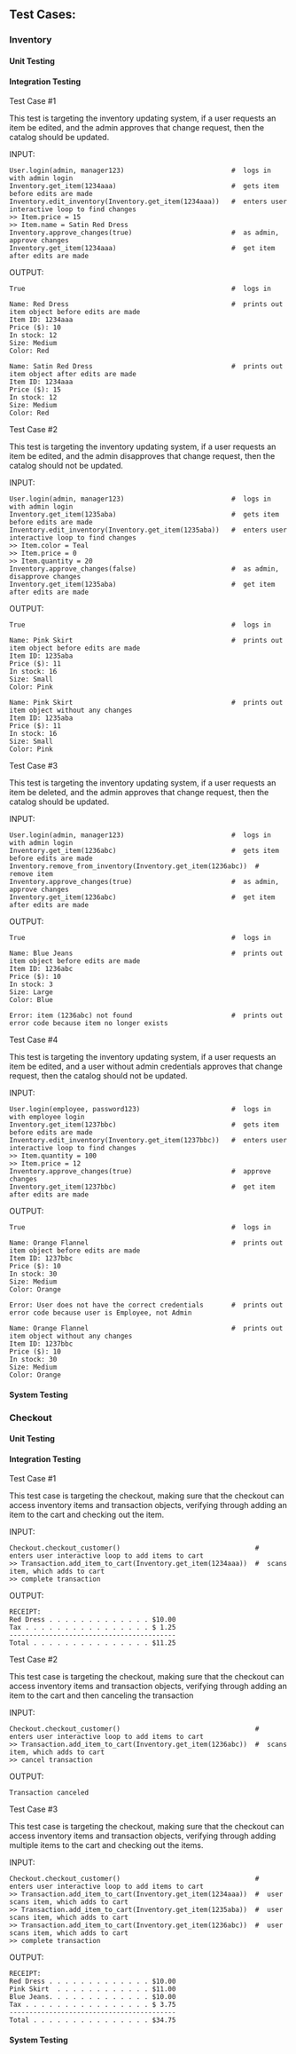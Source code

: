 ## Test Cases:

### Inventory

#### Unit Testing

#### Integration Testing

Test Case #1

This test is targeting the inventory updating system, if a user requests an item be edited, and the admin approves that change request, then the catalog should be updated.

INPUT:
```
User.login(admin, manager123)                           #  logs in with admin login
Inventory.get_item(1234aaa)                             #  gets item before edits are made
Inventory.edit_inventory(Inventory.get_item(1234aaa))   #  enters user interactive loop to find changes
>> Item.price = 15
>> Item.name = Satin Red Dress
Inventory.approve_changes(true)                         #  as admin, approve changes
Inventory.get_item(1234aaa)                             #  get item after edits are made
```
OUTPUT:
```
True                                                    #  logs in

Name: Red Dress                                         #  prints out item object before edits are made
Item ID: 1234aaa
Price ($): 10
In stock: 12
Size: Medium
Color: Red

Name: Satin Red Dress                                   #  prints out item object after edits are made
Item ID: 1234aaa
Price ($): 15
In stock: 12
Size: Medium
Color: Red
```

Test Case #2

This test is targeting the inventory updating system, if a user requests an item be edited, and the admin disapproves that change request, then the catalog should not be updated.

INPUT:
```
User.login(admin, manager123)                           #  logs in with admin login
Inventory.get_item(1235aba)                             #  gets item before edits are made
Inventory.edit_inventory(Inventory.get_item(1235aba))   #  enters user interactive loop to find changes
>> Item.color = Teal
>> Item.price = 0
>> Item.quantity = 20
Inventory.approve_changes(false)                        #  as admin, disapprove changes
Inventory.get_item(1235aba)                             #  get item after edits are made
```

OUTPUT:
```
True                                                    #  logs in

Name: Pink Skirt                                        #  prints out item object before edits are made
Item ID: 1235aba
Price ($): 11
In stock: 16
Size: Small
Color: Pink

Name: Pink Skirt                                        #  prints out item object without any changes
Item ID: 1235aba
Price ($): 11
In stock: 16
Size: Small
Color: Pink
```

Test Case #3

This test is targeting the inventory updating system, if a user requests an item be deleted, and the admin approves that change request, then the catalog should be updated.

INPUT:
```
User.login(admin, manager123)                           #  logs in with admin login
Inventory.get_item(1236abc)                             #  gets item before edits are made
Inventory.remove_from_inventory(Inventory.get_item(1236abc))  #  remove item
Inventory.approve_changes(true)                         #  as admin, approve changes
Inventory.get_item(1236abc)                             #  get item after edits are made
```

OUTPUT:
```
True                                                    #  logs in

Name: Blue Jeans                                        #  prints out item object before edits are made
Item ID: 1236abc
Price ($): 10
In stock: 3
Size: Large
Color: Blue

Error: item (1236abc) not found                         #  prints out error code because item no longer exists
```

Test Case #4

This test is targeting the inventory updating system, if a user requests an item be edited, and a user without admin credentials approves that change request, then the catalog should not be updated.

INPUT:
```
User.login(employee, password123)                       #  logs in with employee login
Inventory.get_item(1237bbc)                             #  gets item before edits are made
Inventory.edit_inventory(Inventory.get_item(1237bbc))   #  enters user interactive loop to find changes
>> Item.quantity = 100
>> Item.price = 12
Inventory.approve_changes(true)                         #  approve changes
Inventory.get_item(1237bbc)                             #  get item after edits are made
```

OUTPUT:
```
True                                                    #  logs in

Name: Orange Flannel                                    #  prints out item object before edits are made
Item ID: 1237bbc
Price ($): 10
In stock: 30
Size: Medium
Color: Orange

Error: User does not have the correct credentials       #  prints out error code because user is Employee, not Admin

Name: Orange Flannel                                    #  prints out item object without any changes
Item ID: 1237bbc
Price ($): 10
In stock: 30
Size: Medium
Color: Orange
```

#### System Testing



### Checkout

#### Unit Testing

#### Integration Testing

Test Case #1

This test case is targeting the checkout, making sure that the checkout can access inventory items and transaction objects, verifying through adding an item to the cart and checking out the item.

INPUT:
```
Checkout.checkout_customer()                                  #  enters user interactive loop to add items to cart
>> Transaction.add_item_to_cart(Inventory.get_item(1234aaa))  #  scans item, which adds to cart
>> complete transaction
```
OUTPUT:
```
RECEIPT:
Red Dress . . . . . . . . . . . . . $10.00
Tax . . . . . . . . . . . . . . . . $ 1.25
------------------------------------------
Total . . . . . . . . . . . . . . . $11.25
```

Test Case #2

This test case is targeting the checkout, making sure that the checkout can access inventory items and transaction objects, verifying through adding an item to the cart and then canceling the transaction

INPUT:
```
Checkout.checkout_customer()                                  #  enters user interactive loop to add items to cart
>> Transaction.add_item_to_cart(Inventory.get_item(1236abc))  #  scans item, which adds to cart
>> cancel transaction
```
OUTPUT:
```
Transaction canceled
```

Test Case #3

This test case is targeting the checkout, making sure that the checkout can access inventory items and transaction objects, verifying through adding multiple items to the cart and checking out the items.

INPUT:
```
Checkout.checkout_customer()                                  #  enters user interactive loop to add items to cart
>> Transaction.add_item_to_cart(Inventory.get_item(1234aaa))  #  user scans item, which adds to cart
>> Transaction.add_item_to_cart(Inventory.get_item(1235aba))  #  user scans item, which adds to cart
>> Transaction.add_item_to_cart(Inventory.get_item(1236abc))  #  user scans item, which adds to cart
>> complete transaction
```
OUTPUT:
```
RECEIPT:
Red Dress . . . . . . . . . . . . . $10.00
Pink Skirt  . . . . . . . . . . . . $11.00
Blue Jeans. . . . . . . . . . . . . $10.00
Tax . . . . . . . . . . . . . . . . $ 3.75
------------------------------------------
Total . . . . . . . . . . . . . . . $34.75
```

#### System Testing

